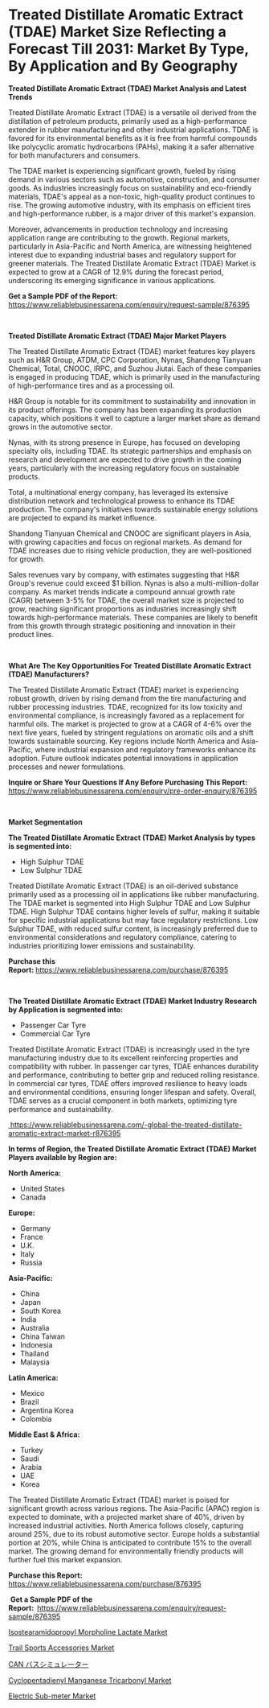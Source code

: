 <p><h1>Treated Distillate Aromatic Extract (TDAE) Market Size Reflecting a Forecast Till 2031: Market By Type, By Application and By Geography</h1></p><p><strong>Treated Distillate Aromatic Extract (TDAE) Market Analysis and Latest Trends</strong></p>
<p><p>Treated Distillate Aromatic Extract (TDAE) is a versatile oil derived from the distillation of petroleum products, primarily used as a high-performance extender in rubber manufacturing and other industrial applications. TDAE is favored for its environmental benefits as it is free from harmful compounds like polycyclic aromatic hydrocarbons (PAHs), making it a safer alternative for both manufacturers and consumers.</p><p>The TDAE market is experiencing significant growth, fueled by rising demand in various sectors such as automotive, construction, and consumer goods. As industries increasingly focus on sustainability and eco-friendly materials, TDAE's appeal as a non-toxic, high-quality product continues to rise. The growing automotive industry, with its emphasis on efficient tires and high-performance rubber, is a major driver of this market's expansion.</p><p>Moreover, advancements in production technology and increasing application range are contributing to the growth. Regional markets, particularly in Asia-Pacific and North America, are witnessing heightened interest due to expanding industrial bases and regulatory support for greener materials. The Treated Distillate Aromatic Extract (TDAE) Market is expected to grow at a CAGR of 12.9% during the forecast period, underscoring its emerging significance in various applications.</p></p>
<p><strong>Get a Sample PDF of the Report:&nbsp;</strong> <a href="https://www.reliablebusinessarena.com/enquiry/request-sample/876395">https://www.reliablebusinessarena.com/enquiry/request-sample/876395</a></p>
<p>&nbsp;</p>
<p><strong>Treated Distillate Aromatic Extract (TDAE) Major Market Players</strong></p>
<p><p>The Treated Distillate Aromatic Extract (TDAE) market features key players such as H&R Group, ATDM, CPC Corporation, Nynas, Shandong Tianyuan Chemical, Total, CNOOC, IRPC, and Suzhou Jiutai. Each of these companies is engaged in producing TDAE, which is primarily used in the manufacturing of high-performance tires and as a processing oil.</p><p>H&R Group is notable for its commitment to sustainability and innovation in its product offerings. The company has been expanding its production capacity, which positions it well to capture a larger market share as demand grows in the automotive sector.</p><p>Nynas, with its strong presence in Europe, has focused on developing specialty oils, including TDAE. Its strategic partnerships and emphasis on research and development are expected to drive growth in the coming years, particularly with the increasing regulatory focus on sustainable products.</p><p>Total, a multinational energy company, has leveraged its extensive distribution network and technological prowess to enhance its TDAE production. The company's initiatives towards sustainable energy solutions are projected to expand its market influence.</p><p>Shandong Tianyuan Chemical and CNOOC are significant players in Asia, with growing capacities and focus on regional markets. As demand for TDAE increases due to rising vehicle production, they are well-positioned for growth.</p><p>Sales revenues vary by company, with estimates suggesting that H&R Group's revenue could exceed $1 billion. Nynas is also a multi-million-dollar company. As market trends indicate a compound annual growth rate (CAGR) between 3-5% for TDAE, the overall market size is projected to grow, reaching significant proportions as industries increasingly shift towards high-performance materials. These companies are likely to benefit from this growth through strategic positioning and innovation in their product lines.</p></p>
<p>&nbsp;</p>
<p><strong>What Are The Key Opportunities For Treated Distillate Aromatic Extract (TDAE) Manufacturers?</strong></p>
<p><p>The Treated Distillate Aromatic Extract (TDAE) market is experiencing robust growth, driven by rising demand from the tire manufacturing and rubber processing industries. TDAE, recognized for its low toxicity and environmental compliance, is increasingly favored as a replacement for harmful oils. The market is projected to grow at a CAGR of 4-6% over the next five years, fueled by stringent regulations on aromatic oils and a shift towards sustainable sourcing. Key regions include North America and Asia-Pacific, where industrial expansion and regulatory frameworks enhance its adoption. Future outlook indicates potential innovations in application processes and newer formulations.</p></p>
<p><strong>Inquire or Share Your Questions If Any Before Purchasing This Report:</strong> <a href="https://www.reliablebusinessarena.com/enquiry/pre-order-enquiry/876395">https://www.reliablebusinessarena.com/enquiry/pre-order-enquiry/876395</a></p>
<p>&nbsp;</p>
<p><strong>Market Segmentation</strong></p>
<p><strong>The Treated Distillate Aromatic Extract (TDAE) Market Analysis by types is segmented into:</strong></p>
<p><ul><li>High Sulphur TDAE</li><li>Low Sulphur TDAE</li></ul></p>
<p><p>Treated Distillate Aromatic Extract (TDAE) is an oil-derived substance primarily used as a processing oil in applications like rubber manufacturing. The TDAE market is segmented into High Sulphur TDAE and Low Sulphur TDAE. High Sulphur TDAE contains higher levels of sulfur, making it suitable for specific industrial applications but may face regulatory restrictions. Low Sulphur TDAE, with reduced sulfur content, is increasingly preferred due to environmental considerations and regulatory compliance, catering to industries prioritizing lower emissions and sustainability.</p></p>
<p><strong>Purchase this Report:&nbsp;</strong><a href="https://www.reliablebusinessarena.com/purchase/876395">https://www.reliablebusinessarena.com/purchase/876395</a></p>
<p>&nbsp;</p>
<p><strong>The Treated Distillate Aromatic Extract (TDAE) Market Industry Research by Application is segmented into:</strong></p>
<p><ul><li>Passenger Car Tyre</li><li>Commercial Car Tyre</li></ul></p>
<p><p>Treated Distillate Aromatic Extract (TDAE) is increasingly used in the tyre manufacturing industry due to its excellent reinforcing properties and compatibility with rubber. In passenger car tyres, TDAE enhances durability and performance, contributing to better grip and reduced rolling resistance. In commercial car tyres, TDAE offers improved resilience to heavy loads and environmental conditions, ensuring longer lifespan and safety. Overall, TDAE serves as a crucial component in both markets, optimizing tyre performance and sustainability.</p></p>
<p><a href="https://www.reliablebusinessarena.com/-global-the-treated-distillate-aromatic-extract-market-r876395">&nbsp;https://www.reliablebusinessarena.com/-global-the-treated-distillate-aromatic-extract-market-r876395</a></p>
<p><strong>In terms of Region, the Treated Distillate Aromatic Extract (TDAE) Market Players available by Region are:</strong></p>
<p>
    <p> <strong> North America: </strong>
        <ul>
            <li>United States</li>
            <li>Canada</li>
        </ul>
        </p> 
    <p> <strong> Europe: </strong>
        <ul>
            <li>Germany</li>
            <li>France</li>
            <li>U.K.</li>
            <li>Italy</li>
            <li>Russia</li>
        </ul>
        </p> 
    <p> <strong> Asia-Pacific: </strong>
        <ul>
            <li>China</li>
            <li>Japan</li>
            <li>South Korea</li>
            <li>India</li>
            <li>Australia</li>
            <li>China Taiwan</li>
            <li>Indonesia</li>
            <li>Thailand</li>
            <li>Malaysia</li>
        </ul>
        </p> 
    <p> <strong> Latin America: </strong>
        <ul>
            <li>Mexico</li>
            <li>Brazil</li>
            <li>Argentina Korea</li>
            <li>Colombia</li>
        </ul>
        </p> 
    <p> <strong> Middle East & Africa: </strong>
        <ul>
            <li>Turkey</li>
            <li>Saudi</li>
            <li>Arabia</li>
            <li>UAE</li>
            <li>Korea</li>
        </ul>
    </p>
    </p>
<p><p>The Treated Distillate Aromatic Extract (TDAE) market is poised for significant growth across various regions. The Asia-Pacific (APAC) region is expected to dominate, with a projected market share of 40%, driven by increased industrial activities. North America follows closely, capturing around 25%, due to its robust automotive sector. Europe holds a substantial portion at 20%, while China is anticipated to contribute 15% to the overall market. The growing demand for environmentally friendly products will further fuel this market expansion.</p></p>
<p><strong>Purchase this Report: </strong><a href="https://www.reliablebusinessarena.com/purchase/876395">https://www.reliablebusinessarena.com/purchase/876395</a></p>
<p>&nbsp;<strong>Get a Sample PDF of the Report:&nbsp;&nbsp;</strong><a href="https://www.reliablebusinessarena.com/enquiry/request-sample/876395">https://www.reliablebusinessarena.com/enquiry/request-sample/876395</a></p>
<p><strong></strong></p>
<p><p><a href="https://issuu.com/reportprime-2/docs/isostearamidopropyl-morpholine-lact_c3b6995fb0856d">Isostearamidopropyl Morpholine Lactate Market</a></p><p><a href="https://github.com/tamvrosiya/Market-Research-Report-List-5/blob/main/trail-sports-accessories-market.md">Trail Sports Accessories Market</a></p><p><a href="https://medium.com/@novastamm2023/can-bus-simulators-market-%E3%81%AF-%E3%82%B3%E3%82%B9%E3%83%88%E7%AE%A1%E7%90%86%E3%81%A8%E5%8A%B9%E7%8E%87%E5%90%91%E4%B8%8A%E3%82%92%E5%84%AA%E5%85%88%E3%81%97%E3%81%BE%E3%81%99-%E3%81%95%E3%82%89%E3%81%AB-%E5%A0%B1%E5%91%8A%E6%9B%B8%E3%81%AF%E5%B8%82%E5%A0%B4%E3%81%AE%E9%9C%80%E8%A6%81%E9%9D%A2%E3%81%A8%E4%BE%9B%E7%B5%A6%E9%9D%A2%E3%81%AE%E4%B8%A1%E6%96%B9%E3%82%92%E3%82%AB%E3%83%90%E3%83%BC%E3%81%97%E3%81%A6%E3%81%84%E3%81%BE%E3%81%99-can-bus-simulators-1cda0d225c9b">CAN バスシミュレーター</a></p><p><a href="https://issuu.com/reportprime-2/docs/cyclopentadienyl-manganese-tricarbo_2bf4dd609e63c4">Cyclopentadienyl Manganese Tricarbonyl Market</a></p><p><a href="https://medium.com/@karleeprice2004/the-electric-sub-meter-market-has-experienced-impressive-growth-in-recent-years-expanding-its-12532b4d7ed6">Electric Sub-meter Market</a></p></p>
